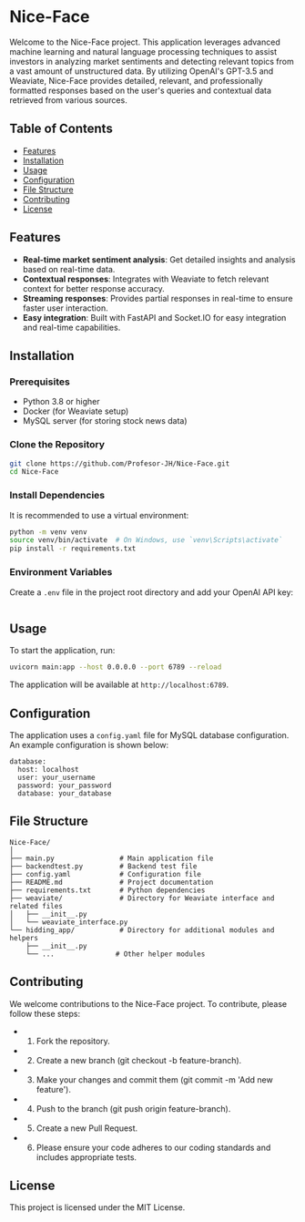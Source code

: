 # Nice-Face

Welcome to the Nice-Face project. This application leverages advanced machine learning and natural language processing techniques to assist investors in analyzing market sentiments and detecting relevant topics from a vast amount of unstructured data. By utilizing OpenAI's GPT-3.5 and Weaviate, Nice-Face provides detailed, relevant, and professionally formatted responses based on the user's queries and contextual data retrieved from various sources.

## Table of Contents

- [Features](#features)
- [Installation](#installation)
- [Usage](#usage)
- [Configuration](#configuration)
- [File Structure](#file-structure)
- [Contributing](#contributing)
- [License](#license)

## Features
- **Real-time market sentiment analysis**: Get detailed insights and analysis based on real-time data.
- **Contextual responses**: Integrates with Weaviate to fetch relevant context for better response accuracy.
- **Streaming responses**: Provides partial responses in real-time to ensure faster user interaction.
- **Easy integration**: Built with FastAPI and Socket.IO for easy integration and real-time capabilities.

## Installation
### Prerequisites
- Python 3.8 or higher
- Docker (for Weaviate setup)
- MySQL server (for storing stock news data)

### Clone the Repository
```bash
git clone https://github.com/Profesor-JH/Nice-Face.git
cd Nice-Face
```

### Install Dependencies
It is recommended to use a virtual environment:

```bash
python -m venv venv
source venv/bin/activate  # On Windows, use `venv\Scripts\activate`
pip install -r requirements.txt
```

### Environment Variables
Create a `.env` file in the project root directory and add your OpenAI API key:

```OPENAI_API_KEY=your_openai_api_key_here
```

## Usage

To start the application, run:

``` bash 
uvicorn main:app --host 0.0.0.0 --port 6789 --reload
```
The application will be available at `http://localhost:6789`.

## Configuration

The application uses a `config.yaml` file for MySQL database configuration. An example configuration is shown below:

```
database:
  host: localhost
  user: your_username
  password: your_password
  database: your_database
```

## File Structure

```
Nice-Face/
│
├── main.py                # Main application file
├── backendtest.py         # Backend test file
├── config.yaml            # Configuration file
├── README.md              # Project documentation
├── requirements.txt       # Python dependencies
├── weaviate/              # Directory for Weaviate interface and related files
│   ├── __init__.py
│   └── weaviate_interface.py
└── hidding_app/           # Directory for additional modules and helpers
    ├── __init__.py
    └── ...               # Other helper modules

```

## Contributing

We welcome contributions to the Nice-Face project. To contribute, please follow these steps:

* 1. Fork the repository.
* 2. Create a new branch (git checkout -b feature-branch).
* 3. Make your changes and commit them (git commit -m 'Add new feature').
* 4. Push to the branch (git push origin feature-branch).
* 5. Create a new Pull Request.
* 6. Please ensure your code adheres to our coding standards and includes appropriate tests.

## License

This project is licensed under the MIT License.
